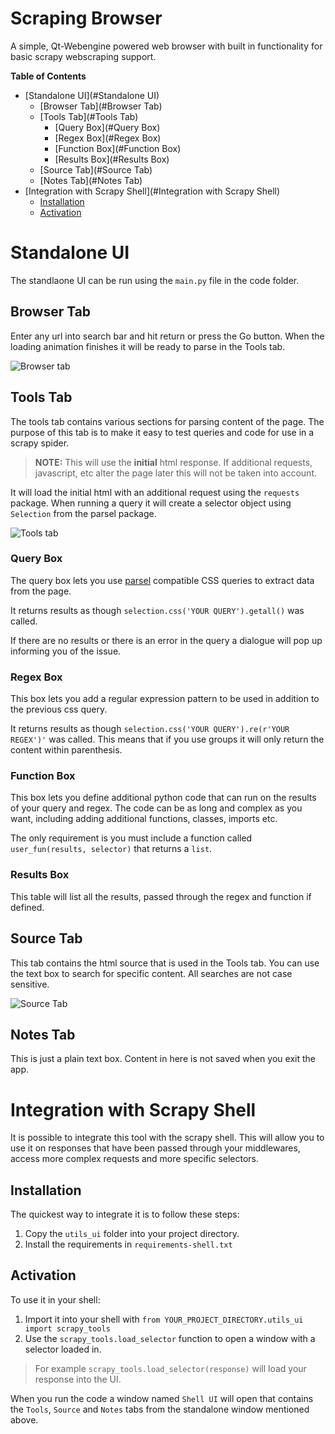 # Scraping Browser
A simple, Qt-Webengine powered web browser with built in functionality for basic scrapy webscraping support.


**Table of Contents**

- [Standalone UI](#Standalone UI)
    - [Browser Tab](#Browser Tab)
    - [Tools Tab](#Tools Tab)
        - [Query Box](#Query Box)
        - [Regex Box](#Regex Box)
        - [Function Box](#Function Box)
        - [Results Box](#Results Box)
    - [Source Tab](#Source Tab)
    - [Notes Tab](#Notes Tab)
- [Integration with Scrapy Shell](#Integration with Scrapy Shell)
    - [Installation](#Installation)
    - [Activation](#Activation)

# Standalone UI
The standlaone UI can be run using the `main.py` file in the code folder.

## Browser Tab
Enter any url into search bar and hit return or press the Go button. When the loading animation finishes it will be ready to parse in the Tools tab.

![Browser tab](readme_images/browser.png "Browser Example")

## Tools Tab
The tools tab contains various sections for parsing content of the page. The purpose of this tab is to make it easy to test queries and code for use in a scrapy spider.
> **NOTE:** This will use the **initial** html response. If additional requests, javascript, etc alter the page later this will not be taken into account.

It will load the initial html with an additional request using the `requests` package. When running a query it will create a selector object using `Selection` from the parsel package.

![Tools tab](readme_images/tools.png "Tools Example")

### Query Box
The query box lets you use [parsel](https://github.com/scrapy/parsel) compatible CSS queries to extract data from the page.

It returns results as though `selection.css('YOUR QUERY').getall()` was called.

If there are no results or there is an error in the query a dialogue will pop up informing you of the issue.

### Regex Box
This box lets you add a regular expression pattern to be used in addition to the previous css query. 

It returns results as though `selection.css('YOUR QUERY').re(r'YOUR REGEX')'` was called. This means that if you use groups it will only return the content within parenthesis.

### Function Box
This box lets you define additional python code that can run on the results of your query and regex. The code can be as long and complex as you want, including adding additional functions, classes, imports etc.

The only requirement is you must include a function called `user_fun(results, selector)` that returns a `list`. 

### Results Box

This table will list all the results, passed through the regex and function if defined.

## Source Tab

This tab contains the html source that is used in the Tools tab. You can use the text box to search for specific content. All searches are not case sensitive.

![Source Tab](readme_images/source.png "Source Example")

## Notes Tab

This is just a plain text box. Content in here is not saved when you exit the app.

# Integration with Scrapy Shell

It is possible to integrate this tool with the scrapy shell. This will allow you to use it on responses that have been passed through your middlewares, access more complex requests and more specific selectors.

## Installation

The quickest way to integrate it is to follow these steps:

1. Copy the `utils_ui` folder into your project directory.  
2. Install the requirements in `requirements-shell.txt`

## Activation

To use it in your shell:

1. Import it into your shell with `from YOUR_PROJECT_DIRECTORY.utils_ui import scrapy_tools`
2. Use the `scrapy_tools.load_selector` function to open a window with a selector loaded in.

> For example `scrapy_tools.load_selector(response)` will load your response into the UI.

When you run the code a window named `Shell UI` will open that contains the `Tools`, `Source` and `Notes` tabs from the standalone window mentioned above.

